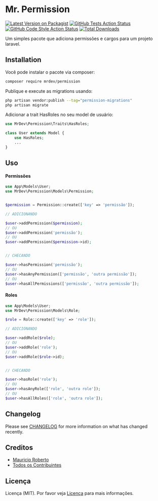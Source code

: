 # Mr. Permission

[![Latest Version on Packagist](https://img.shields.io/packagist/v/mrdev/permission.svg?style=flat-square)](https://packagist.org/packages/mrdev/permission)
[![GitHub Tests Action Status](https://img.shields.io/github/workflow/status/mrdev/permission/run-tests?label=tests)](https://github.com/mrdev/permission/actions?query=workflow%3Arun-tests+branch%3Amain)
[![GitHub Code Style Action Status](https://img.shields.io/github/workflow/status/mrdev/permission/Check%20&%20fix%20styling?label=code%20style)](https://github.com/mrdev/permission/actions?query=workflow%3A"Check+%26+fix+styling"+branch%3Amain)
[![Total Downloads](https://img.shields.io/packagist/dt/mrdev/permission.svg?style=flat-square)](https://packagist.org/packages/mrdev/permission)

Um simples pacote que adiciona permissões e cargos para um projeto laravel.
## Installation

Você pode instalar o pacote via composer:

```bash
composer require mrdev/permission
```

Publique e execute as migrations usando:

```bash
php artisan vendor:publish --tag="permission-migrations"
php artisan migrate
```

Adicionar a trait HasRoles no seu model de usuário:

```php
use MrDev\Permission\Traits\HasRoles;

class User extends Model {
    use HasRoles;
    ...
}
```

## Uso

#### Permissões

```php
use App\Models\User;
use MrDev\Permission\Models\Permission;


$permission = Permission::create(['key' => 'permissão']);

// ADICIONANDO

$user->addPermission($permission);
// OU
$user->addPermission('permissão');
// OU
$user->addPermission($permission->id);


// CHECANDO

$user->hasPermission('permissão');
// OU
$user->hasAnyPermission(['permissão', 'outra permissão']);
// OU
$user->hasAllPermissions(['permissão', 'outra permissão']);
```

#### Roles

```php
use App\Models\User;
use MrDev\Permission\Models\Role;

$role = Role::create(['key' => 'role']);

// ADICIONANDO

$user->addRole($role);
// OU
$user->addRole('role');
// OU
$user->addRole($role->id);


// CHECANDO

$user->hasRole('role');
// OU
$user->hasAnyRole(['role', 'outra role']);
// OU
$user->hasAllRoles(['role', 'outra role']);
```

## Changelog

Please see [CHANGELOG](CHANGELOG.md) for more information on what has changed recently.


## Creditos

- [Mauricio Roberto](https://github.com/MauricioRobertoDev)
- [Todos os Contribuintes](../../contributors)

## Licença

Licença (MIT). Por favor veja [Licença](LICENSE.md) para mais informações.

